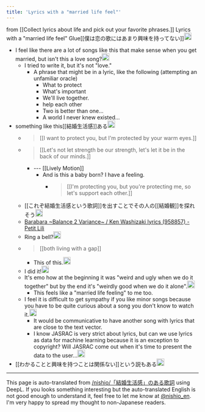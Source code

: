 ```yaml
---
title: 'Lyrics with a "married life feel"'
---
```


from  [[Collect lyrics about life and pick out your favorite phrases.]]
Lyrics with a "married life feel"
Glue[[僕は恋の歌にはあまり興味を持ってない]]<img src='https://scrapbox.io/api/pages/nishio-en/nishio/icon' alt='nishio.icon' height="19.5"/>
- I feel like there are a lot of songs like this that make sense when you get married, but isn't this a love song?<img src='https://scrapbox.io/api/pages/villagepump/inajob/icon' alt='/villagepump/inajob.icon' height="19.5"/>
    - I tried to write it, but it's not "love."
        - A phrase that might be in a lyric, like the following (attempting an unfamiliar oracle)
            - What to protect
            - What's important
            - We'll live together.
            - help each other
            - Two is better than one...
            - A world I never knew existed...
- something like this[[結婚生活感]]ある<img src='https://scrapbox.io/api/pages/villagepump/nishio/icon' alt='/villagepump/nishio.icon' height="19.5"/>
    - >  [[I want to protect you, but I'm protected by your warm eyes.]]
    - >  [[Let's not let strength be our strength, let's let it be in the back of our minds.]]
        - --- [[Lively Motion]]
            - And is this a baby born? I have a feeling.
                - >  [[I'm protecting you, but you're protecting me, so let's support each other.]]
    - [[これぞ結婚生活感という歌詞]]を出すことでその人の[[結婚観]]を探れそう<img src='https://scrapbox.io/api/pages/villagepump/inajob/icon' alt='/villagepump/inajob.icon' height="19.5"/>
    - [Barabara ~Balance 2 Variance~ / Ken Washizaki lyrics (958857) - Petit Lili](https://petitlyrics.com/lyrics/958857)
    - Ring a bell?<img src='https://scrapbox.io/api/pages/villagepump/inajob/icon' alt='/villagepump/inajob.icon' height="19.5"/>
    - > [[both living with a gap]]
        - This of this.<img src='https://scrapbox.io/api/pages/villagepump/nishio/icon' alt='/villagepump/nishio.icon' height="19.5"/>
    - I did it!<img src='https://scrapbox.io/api/pages/villagepump/inajob/icon' alt='/villagepump/inajob.icon' height="19.5"/>
    - It's emo how at the beginning it was "weird and ugly when we do it together" but by the end it's "weirdly good when we do it alone".<img src='https://scrapbox.io/api/pages/villagepump/nishio/icon' alt='/villagepump/nishio.icon' height="19.5"/>
        - This feels like a "married life feeling" to me too.
    - I feel it is difficult to get sympathy if you like minor songs because you have to be quite curious about a song you don't know to watch it.<img src='https://scrapbox.io/api/pages/villagepump/inajob/icon' alt='/villagepump/inajob.icon' height="19.5"/>
        - It would be communicative to have another song with lyrics that are close to the text vector.
        - I know JASRAC is very strict about lyrics, but can we use lyrics as data for machine learning because it is an exception to copyright? Will JASRAC come out when it's time to present the data to the user...<img src='https://scrapbox.io/api/pages/villagepump/nishio/icon' alt='/villagepump/nishio.icon' height="19.5"/>
- [[わかることと興味を持つことは関係ない]]という説もある<img src='https://scrapbox.io/api/pages/villagepump/inajob/icon' alt='/villagepump/inajob.icon' height="19.5"/>


---
This page is auto-translated from [/nishio/「結婚生活感」のある歌詞](https://scrapbox.io/nishio/「結婚生活感」のある歌詞) using DeepL. If you looks something interesting but the auto-translated English is not good enough to understand it, feel free to let me know at [@nishio_en](https://twitter.com/nishio_en). I'm very happy to spread my thought to non-Japanese readers.